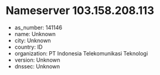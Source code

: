 # Nameserver 103.158.208.113

* as_number: 141146
* name: Unknown
* city: Unknown
* country: ID
* organization: PT Indonesia Telekomunikasi Teknologi
* version: Unknown
* dnssec: Unknown
